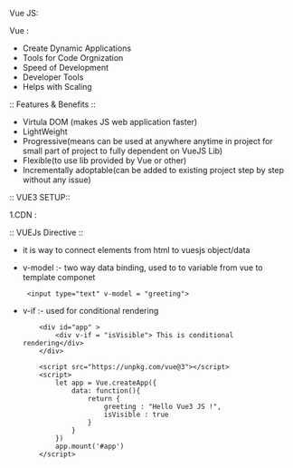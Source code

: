 Vue JS:


Vue :
- Create Dynamic Applications
- Tools for Code Orgnization
- Speed of Development
- Developer Tools
- Helps with Scaling

:: Features & Benefits ::

- Virtula DOM (makes JS web application faster)
- LightWeight
- Progressive(means can be used at anywhere anytime in project for small part of project to fully dependent on VueJS Lib)
- Flexible(to use lib provided by Vue or other)
- Incrementally adoptable(can be added to existing project step by step without any issue)


:: VUE3 SETUP::

1.CDN : <script src="https://unpkg.com/vue@3"></script>

:: VUEJs Directive :: 

- it is way to connect elements from html to vuesjs object/data
 * v-model :- two way data binding, used to  to variable from vue to template componet
    ```
     <input type="text" v-model = "greeting">

    ```
 * v-if  :- used for conditional rendering
    ```
        <div id="app" >
            <div v-if = "isVisible"> This is conditional rendering</div>
        </div>

        <script src="https://unpkg.com/vue@3"></script>
        <script>
            let app = Vue.createApp({
                data: function(){
                    return {
                        greeting : "Hello Vue3 JS !",
                        isVisible : true
                    }
                }
            })
            app.mount('#app')
        </script>
    ```
